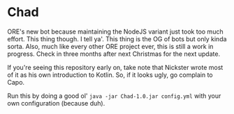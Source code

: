 # Chad

ORE's new bot because maintaining the NodeJS variant just took too much effort. This thing though. I tell ya'. This thing is the OG of bots but only kinda sorta. Also, much like every other ORE project ever, this is still a work in progress. Check in three months after next Christmas for the next update.

If you're seeing this repository early on, take note that Nickster wrote most of it as his own introduction to Kotlin. So, if it looks ugly, go complain to Capo.

Run this by doing a good ol' `java -jar Chad-1.0.jar config.yml` with your own configuration (because duh).
